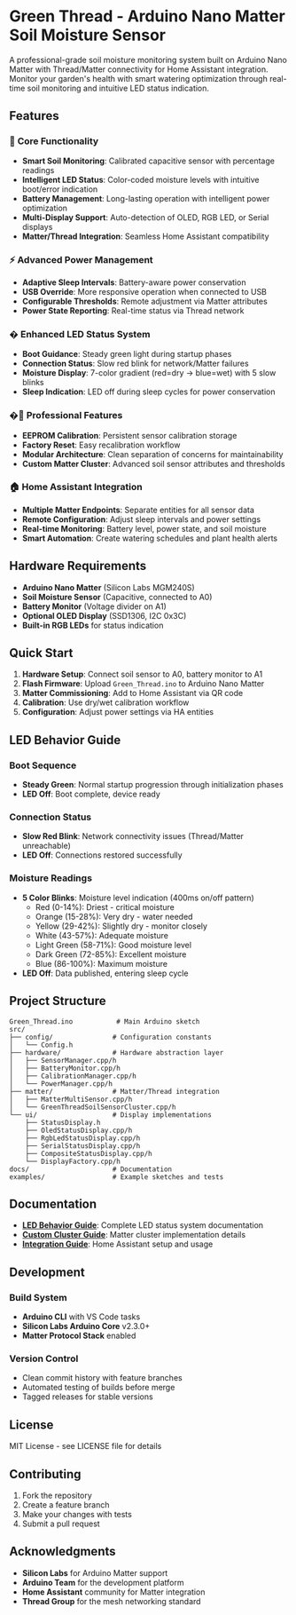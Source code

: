 # Green Thread - Arduino Nano Matter Soil Moisture Sensor

A professional-grade soil moisture monitoring system built on Arduino Nano Matter with Thread/Matter connectivity for Home Assistant integration. Monitor your garden's health with smart watering optimization through real-time soil monitoring and intuitive LED status indication.

## Features

### 🌱 **Core Functionality**
- **Smart Soil Monitoring**: Calibrated capacitive sensor with percentage readings
- **Intelligent LED Status**: Color-coded moisture levels with intuitive boot/error indication
- **Battery Management**: Long-lasting operation with intelligent power optimization  
- **Multi-Display Support**: Auto-detection of OLED, RGB LED, or Serial displays
- **Matter/Thread Integration**: Seamless Home Assistant compatibility

### ⚡ **Advanced Power Management**
- **Adaptive Sleep Intervals**: Battery-aware power conservation
- **USB Override**: More responsive operation when connected to USB
- **Configurable Thresholds**: Remote adjustment via Matter attributes
- **Power State Reporting**: Real-time status via Thread network

### � **Enhanced LED Status System**
- **Boot Guidance**: Steady green light during startup phases
- **Connection Status**: Slow red blink for network/Matter failures  
- **Moisture Display**: 7-color gradient (red=dry → blue=wet) with 5 slow blinks
- **Sleep Indication**: LED off during sleep cycles for power conservation

### �🔧 **Professional Features**
- **EEPROM Calibration**: Persistent sensor calibration storage
- **Factory Reset**: Easy recalibration workflow
- **Modular Architecture**: Clean separation of concerns for maintainability
- **Custom Matter Cluster**: Advanced soil sensor attributes and thresholds

### 🏠 **Home Assistant Integration**
- **Multiple Matter Endpoints**: Separate entities for all sensor data
- **Remote Configuration**: Adjust sleep intervals and power settings
- **Real-time Monitoring**: Battery level, power state, and soil moisture
- **Smart Automation**: Create watering schedules and plant health alerts

## Hardware Requirements

- **Arduino Nano Matter** (Silicon Labs MGM240S)
- **Soil Moisture Sensor** (Capacitive, connected to A0)
- **Battery Monitor** (Voltage divider on A1)
- **Optional OLED Display** (SSD1306, I2C 0x3C)
- **Built-in RGB LEDs** for status indication

## Quick Start

1. **Hardware Setup**: Connect soil sensor to A0, battery monitor to A1
2. **Flash Firmware**: Upload `Green_Thread.ino` to Arduino Nano Matter
3. **Matter Commissioning**: Add to Home Assistant via QR code
4. **Calibration**: Use dry/wet calibration workflow
5. **Configuration**: Adjust power settings via HA entities

## LED Behavior Guide

### Boot Sequence
- **Steady Green**: Normal startup progression through initialization phases
- **LED Off**: Boot complete, device ready

### Connection Status
- **Slow Red Blink**: Network connectivity issues (Thread/Matter unreachable)
- **LED Off**: Connections restored successfully

### Moisture Readings
- **5 Color Blinks**: Moisture level indication (400ms on/off pattern)
  - Red (0-14%): Driest - critical moisture
  - Orange (15-28%): Very dry - water needed
  - Yellow (29-42%): Slightly dry - monitor closely  
  - White (43-57%): Adequate moisture
  - Light Green (58-71%): Good moisture level
  - Dark Green (72-85%): Excellent moisture
  - Blue (86-100%): Maximum moisture
- **LED Off**: Data published, entering sleep cycle

## Project Structure

```
Green_Thread.ino           # Main Arduino sketch
src/
├── config/               # Configuration constants
│   └── Config.h
├── hardware/             # Hardware abstraction layer
│   ├── SensorManager.cpp/h
│   ├── BatteryMonitor.cpp/h
│   ├── CalibrationManager.cpp/h
│   └── PowerManager.cpp/h
├── matter/               # Matter/Thread integration
│   ├── MatterMultiSensor.cpp/h
│   └── GreenThreadSoilSensorCluster.cpp/h
└── ui/                   # Display implementations
    ├── StatusDisplay.h
    ├── OledStatusDisplay.cpp/h
    ├── RgbLedStatusDisplay.cpp/h
    ├── SerialStatusDisplay.cpp/h
    ├── CompositeStatusDisplay.cpp/h
    └── DisplayFactory.cpp/h
docs/                     # Documentation
examples/                 # Example sketches and tests
```

## Documentation

- **[LED Behavior Guide](LED_BEHAVIOR_GUIDE.md)**: Complete LED status system documentation
- **[Custom Cluster Guide](CUSTOM_CLUSTER_README.md)**: Matter cluster implementation details
- **[Integration Guide](CUSTOM_CLUSTER_INTEGRATION_GUIDE.md)**: Home Assistant setup and usage

## Development

### Build System
- **Arduino CLI** with VS Code tasks
- **Silicon Labs Arduino Core** v2.3.0+
- **Matter Protocol Stack** enabled

### Version Control
- Clean commit history with feature branches
- Automated testing of builds before merge
- Tagged releases for stable versions

## License

MIT License - see LICENSE file for details

## Contributing

1. Fork the repository
2. Create a feature branch
3. Make your changes with tests
4. Submit a pull request

## Acknowledgments

- **Silicon Labs** for Arduino Matter support
- **Arduino Team** for the development platform
- **Home Assistant** community for Matter integration
- **Thread Group** for the mesh networking standard

